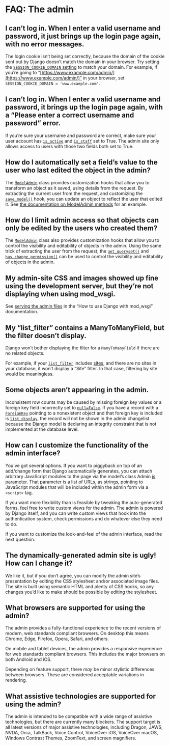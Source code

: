 # FAQ: The admin

## I can’t log in. When I enter a valid username and password, it just brings up the login page again, with no error messages.

The login cookie isn’t being set correctly, because the domain of the cookie sent out by Django doesn’t match the domain in your browser. Try setting the [`SESSION_COOKIE_DOMAIN` setting](https://docs.djangoproject.com/en/5.2/ref/settings/#std-setting-SESSION_COOKIE_DOMAIN) to match your domain. For example, if you’re going to “[https://www.example.com/admin/](https://www.example.com/admin/)” in your browser, set `SESSION_COOKIE_DOMAIN = 'www.example.com'`.

## I can’t log in. When I enter a valid username and password, it brings up the login page again, with a “Please enter a correct username and password” error.

If you’re sure your username and password are correct, make sure your user account has [`is_active`](https://docs.djangoproject.com/en/5.2/ref/contrib/auth/#django.contrib.auth.models.User.is_active) and [`is_staff`](https://docs.djangoproject.com/en/5.2/ref/contrib/auth/#django.contrib.auth.models.User.is_staff) set to True. The admin site only allows access to users with those two fields both set to True.

## How do I automatically set a field’s value to the user who last edited the object in the admin?

The [`ModelAdmin`](https://docs.djangoproject.com/en/5.2/ref/contrib/admin/#django.contrib.admin.ModelAdmin) class provides customization hooks that allow you to transform an object as it saved, using details from the request. By extracting the current user from the request, and customizing the [`save_model()`](https://docs.djangoproject.com/en/5.2/ref/contrib/admin/#django.contrib.admin.ModelAdmin.save_model) hook, you can update an object to reflect the user that edited it. See [the documentation on ModelAdmin methods](https://docs.djangoproject.com/en/5.2/ref/contrib/admin/#model-admin-methods) for an example.

## How do I limit admin access so that objects can only be edited by the users who created them?

The [`ModelAdmin`](https://docs.djangoproject.com/en/5.2/ref/contrib/admin/#django.contrib.admin.ModelAdmin) class also provides customization hooks that allow you to control the visibility and editability of objects in the admin. Using the same trick of extracting the user from the request, the [`get_queryset()`](https://docs.djangoproject.com/en/5.2/ref/contrib/admin/#django.contrib.admin.ModelAdmin.get_queryset) and [`has_change_permission()`](https://docs.djangoproject.com/en/5.2/ref/contrib/admin/#django.contrib.admin.ModelAdmin.has_change_permission) can be used to control the visibility and editability of objects in the admin.

## My admin-site CSS and images showed up fine using the development server, but they’re not displaying when using mod_wsgi.

See [serving the admin files](https://docs.djangoproject.com/en/5.2/howto/deployment/wsgi/modwsgi/#serving-the-admin-files) in the “How to use Django with mod_wsgi” documentation.

## My “list_filter” contains a ManyToManyField, but the filter doesn’t display.

Django won’t bother displaying the filter for a `ManyToManyField` if there are no related objects.

For example, if your [`list_filter`](https://docs.djangoproject.com/en/5.2/ref/contrib/admin/#django.contrib.admin.ModelAdmin.list_filter) includes [sites](https://docs.djangoproject.com/en/5.2/ref/contrib/sites/), and there are no sites in your database, it won’t display a “Site” filter. In that case, filtering by site would be meaningless.

## Some objects aren’t appearing in the admin.

Inconsistent row counts may be caused by missing foreign key values or a foreign key field incorrectly set to [`null=False`](https://docs.djangoproject.com/en/5.2/ref/models/fields/#django.db.models.Field.null). If you have a record with a [`ForeignKey`](https://docs.djangoproject.com/en/5.2/ref/models/fields/#django.db.models.ForeignKey) pointing to a nonexistent object and that foreign key is included is [`list_display`](https://docs.djangoproject.com/en/5.2/ref/contrib/admin/#django.contrib.admin.ModelAdmin.list_display), the record will not be shown in the admin changelist because the Django model is declaring an integrity constraint that is not implemented at the database level.

## How can I customize the functionality of the admin interface?

You’ve got several options. If you want to piggyback on top of an add/change form that Django automatically generates, you can attach arbitrary JavaScript modules to the page via the model’s class Admin [js parameter](https://docs.djangoproject.com/en/5.2/ref/contrib/admin/#modeladmin-asset-definitions). That parameter is a list of URLs, as strings, pointing to JavaScript modules that will be included within the admin form via a `<script>` tag.

If you want more flexibility than is feasible by tweaking the auto-generated forms, feel free to write custom views for the admin. The admin is powered by Django itself, and you can write custom views that hook into the authentication system, check permissions and do whatever else they need to do.

If you want to customize the look-and-feel of the admin interface, read the next question.

## The dynamically-generated admin site is ugly! How can I change it?

We like it, but if you don’t agree, you can modify the admin site’s presentation by editing the CSS stylesheet and/or associated image files. The site is built using semantic HTML and plenty of CSS hooks, so any changes you’d like to make should be possible by editing the stylesheet.

## What browsers are supported for using the admin?

The admin provides a fully-functional experience to the recent versions of modern, web standards compliant browsers. On desktop this means Chrome, Edge, Firefox, Opera, Safari, and others.

On mobile and tablet devices, the admin provides a responsive experience for web standards compliant browsers. This includes the major browsers on both Android and iOS.

Depending on feature support, there *may* be minor stylistic differences between browsers. These are considered acceptable variations in rendering.

## What assistive technologies are supported for using the admin?

The admin is intended to be compatible with a wide range of assistive technologies, but there are currently many blockers. The support target is all latest versions of major assistive technologies, including Dragon, JAWS, NVDA, Orca, TalkBack, Voice Control, VoiceOver iOS, VoiceOver macOS, Windows Contrast Themes, ZoomText, and screen magnifiers.